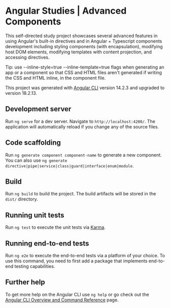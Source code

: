 # Angular Studies | Advanced Components

This self-directed study project showcases several advanced features in using Angular's built-in directives and in Angular + Typescript components development including styling components (with encapsulation), modifying host DOM elements, modifying templates with content projection, and accessing directives.

Tip: use --inline-style=true --inline-template=true flags when generating an app or a component so that CSS and HTML files aren't generated if writing the CSS and HTML inline, in the component file.

This project was generated with [Angular CLI](https://github.com/angular/angular-cli) version 14.2.3 and upgraded to version 18.2.13.

## Development server

Run `ng serve` for a dev server. Navigate to `http://localhost:4200/`. The application will automatically reload if you change any of the source files.

## Code scaffolding

Run `ng generate component component-name` to generate a new component. You can also use `ng generate directive|pipe|service|class|guard|interface|enum|module`.

## Build

Run `ng build` to build the project. The build artifacts will be stored in the `dist/` directory.

## Running unit tests

Run `ng test` to execute the unit tests via [Karma](https://karma-runner.github.io).

## Running end-to-end tests

Run `ng e2e` to execute the end-to-end tests via a platform of your choice. To use this command, you need to first add a package that implements end-to-end testing capabilities.

## Further help

To get more help on the Angular CLI use `ng help` or go check out the [Angular CLI Overview and Command Reference](https://angular.io/cli) page.
